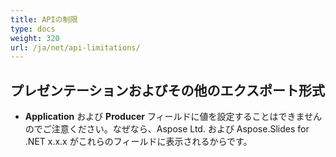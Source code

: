 ```yaml
---
title: APIの制限
type: docs
weight: 320
url: /ja/net/api-limitations/
---
```


## **プレゼンテーションおよびその他のエクスポート形式**
- **Application** および **Producer** フィールドに値を設定することはできませんのでご注意ください。なぜなら、Aspose Ltd. および Aspose.Slides for .NET x.x.x がこれらのフィールドに表示されるからです。